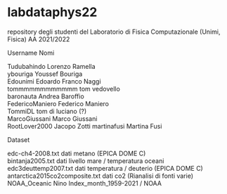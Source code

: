 # labdataphys22
repository degli studenti del Laboratorio di Fisica Computazionale (Unimi, Fisica) AA 2021/2022

Username        Nomi

Tudubahindo     Lorenzo Ramella    
ybouriga        Youssef Bouriga    
Edounimi        Edoardo Franco Naggi    
tommmmmmmmmmmm  tom vedovello    
baronauta       Andrea Baroffio    
FedericoManiero Federico Maniero    
TommiDL         tom di luciano (?)    
MarcoGiussani   Marco Giussani    
RootLover2000   Jacopo Zotti
martinafusi     Martina Fusi

Dataset

edc-ch4-2008.txt dati metano (EPICA DOME C)    
bintanja2005.txt dati livello mare / temperatura oceani    
edc3deuttemp2007.txt dati temperatura / deuterio (EPICA DOME C)    
antarctica2015co2composite.txt dati co2 (Rianalisi di fonti varie)  
NOAA_Oceanic Nino Index_month_1959-2021 / NOAA 
